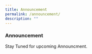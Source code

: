 ```yaml
---
title: Announcement
permalink: /announcement/
description: ""
---
```

### Announcement

Stay Tuned for upcoming Announcment.